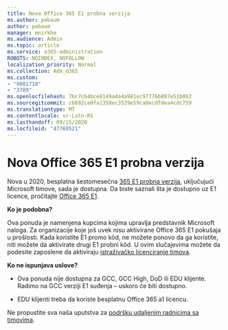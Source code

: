 ```yaml
---
title: Nova Office 365 E1 probna verzija
ms.author: pebaum
author: pebaum
manager: mnirkhe
ms.audience: Admin
ms.topic: article
ms.service: o365-administration
ROBOTS: NOINDEX, NOFOLLOW
localization_priority: Normal
ms.collection: Adm_O365
ms.custom:
- "9001710"
- "3789"
ms.openlocfilehash: 76c7c64bce8149a4a4a981ec97776b897e51b862
ms.sourcegitcommit: c6692ce0fa1358ec3529e59ca0ecdfdea4cdc759
ms.translationtype: MT
ms.contentlocale: sr-Latn-RS
ms.lasthandoff: 09/15/2020
ms.locfileid: "47769521"
---
```

# <a name="new-office-365-e1-trial"></a>Nova Office 365 E1 probna verzija

Nova u 2020, besplatna šestomesečna [365 E1 probna verzija](https://docs.microsoft.com/MicrosoftTeams/e1-trial-license), uključujući Microsoft timove, sada je dostupna. Da biste saznali šta je dostupno uz E1 licence, pročitajte [Office 365 E1](https://www.microsoft.com/microsoft-365/business/office-365-enterprise-e1-business-software).

**Ko je podobna?**

Ova ponuda je namenjena kupcima kojima upravlja predstavnik Microsoft naloga. Za organizacije koje još uvek nisu aktivirane Office 365 E1 pokušaja u prošlosti. Kada koristite E1 promo kôd, ne možete ponovo da ga koristite, niti možete da aktivirate drugi E1 probni kôd. U ovim slučajevima možete da podesite zaposlene da aktiviraju [istraživačko licenciranje timova](https://docs.microsoft.com/MicrosoftTeams/teams-exploratory).

**Ko ne ispunjava uslove?**

- Ova ponuda nije dostupna za GCC, GCC High, DoD ili EDU klijente. Radimo na GCC verziji E1 suđenja – uskoro će biti dostupno.

 - EDU klijenti treba da koriste besplatnu Office 365 a1 licencu.

Ne propustite sva naša uputstva za [podršku udaljenim radnicima sa timovima](https://docs.microsoft.com/MicrosoftTeams/support-remote-work-with-teams).
